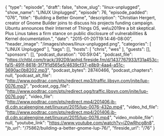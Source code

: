{
  "type": "episode",
  "draft": false,
  "show_slug": "linux-unplugged",
  "show_name": "LINUX Unplugged",
  "episode": 76,
  "episode_padded": "076",
  "title": "Building a Better Gnome",
  "description": "Christian Hergert, creator of Gnome Builder joins to discuss his projects funding campaign. Ubuntu announces their Internet of Things OS, we\u2019re a bit skeptical. Plus Linus takes a firm stance on public disclosure of vulnerabilities & Kernel documentation.",
  "date": "2015-01-20T19:14:46-08:00",
  "header_image": "/images/shows/linux-unplugged.png",
  "categories": [
    "LINUX Unplugged"
  ],
  "tags": [],
  "hosts": [
    "chris",
    "wes"
  ],
  "guests": [],
  "sponsors": [],
  "podcast_duration": "00:59:04",
  "podcast_file": "https://chtbl.com/track/392D9/aphid.fireside.fm/d/1437767933/f31a453c-fa15-491f-8618-3f71f1d565e5/4639cf37-e8b9-4aa4-a51c-3690ac0b8202.mp3",
  "podcast_bytes": 28740466,
  "podcast_chapters": null,
  "podcast_alt_file": "http://www.podtrac.com/pts/redirect.mp3/traffic.libsyn.com/jnite/lup-0076.mp3",
  "podcast_ogg_file": "http://www.podtrac.com/pts/redirect.ogg/traffic.libsyn.com/jnite/lup-0076.ogg",
  "video_file": "http://www.podtrac.com/pts/redirect.mp4/201406.jb-dl.cdn.scaleengine.net/linuxun/2015/lup-0076-432p.mp4",
  "video_hd_file": "http://www.podtrac.com/pts/redirect.mp4/201406.jb-dl.cdn.scaleengine.net/linuxun/2015/lup-0076.mp4",
  "video_mobile_file": null,
  "youtube_link": "https://www.youtube.com/watch?v=iZ0wRhcg8n8",
  "jb_url": "/75862/building-a-better-gnome-lup-76/",
  "fireside_url": "/76"
}

